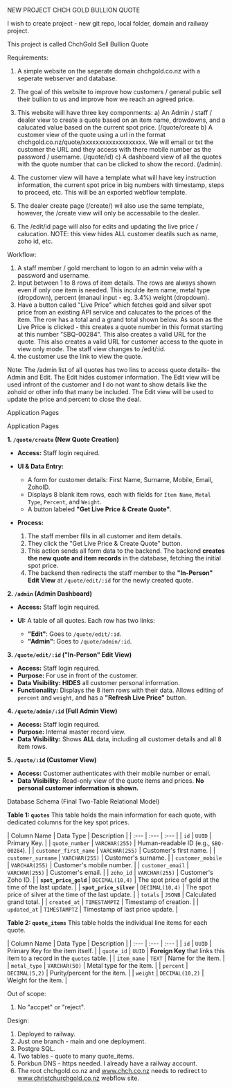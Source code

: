NEW PROJECT CHCH GOLD BULLION QUOTE

I wish to create project - new git repo, local folder, domain and railway project.

This project is called ChchGold Sell Bullion Quote


Requirements:

1) A simple website on the seperate domain chchgold.co.nz with a seperate webserver and database.

2) The goal of this website to improve how customers / general public sell their bullion to us and improve how we reach an agreed price.


3) This website will have three key componments:
a) An Admin / staff / dealer view to create a quote based on an item name, drowdowns, and a calucated value based on the current spot price. (/quote/create
b) A customer view of the quote using a url in the format chchgold.co.nz/quote/xxxxxxxxxxxxxxxxxxx. We will email or txt the customer the URL and they access with there mobile number as the password / username. (/quote/id)
c) A dashboard view of all the quotes with the quote number that can be clicked to show the record. (/admin).


4) The customer view will have a template what will have key instruction information, the current spot price in big numbers with timestamp, steps to proceed, etc. This will be an exported webflow template.

5) The dealer create page (/create/) wil also use the same template, however, the /create view will only be accessabile to the dealer.

6) The /edit/id page will also for edits and updating the live price / calucation. NOTE: this view hides ALL customer deatils such as name, zoho id, etc.




Workflow:

1) A staff member / gold merchant to logon to an admin veiw with a password and username.
2) Input between 1 to 8 rows of item details. The rows are always shown even if only one item is needed. This inculde item name, metal type (dropdown), percent (manaul input - eg. 3.4%) weight (dropdown). 
3) Have a button called "Live Price" which fetches gold and silver spot price from an existing API service and calucates to the prices of the item. The row has a total and a grand total shown below. As soon as the Live Price is clicked - this creates a quote number in this format starting at this number "SBQ-00284". This also creates a valid URL for the quote. This also creates a valid URL for customer access to the quote in view only mode. The staff view changes to /edit/:id.
5) the customer use the link to view the quote.

Note: The /admin list of all quotes has two lins to access quote details- the Admin and Edit. The Edit hides customer information. The Edit view will be used infront of the customer and I do not want to show details like the zohoid or other info that many be included. The Edit view will be used to update the price and percent to close the deal.



Application Pages

Application Pages

__1. `/quote/create` (New Quote Creation)__

- __Access:__ Staff login required.

- __UI & Data Entry:__

  - A form for customer details: First Name, Surname, Mobile, Email, ZohoID.
  - Displays 8 blank item rows, each with fields for `Item Name`, `Metal Type`, `Percent`, and `Weight`.
  - A button labeled __"Get Live Price & Create Quote"__.

- __Process:__

  1. The staff member fills in all customer and item details.
  2. They click the "Get Live Price & Create Quote" button.
  3. This action sends all form data to the backend. The backend __creates the new quote and item records__ in the database, fetching the initial spot price.
  4. The backend then redirects the staff member to the __"In-Person" Edit View__ at `/quote/edit/:id` for the newly created quote.


__2. `/admin` (Admin Dashboard)__

- __Access:__ Staff login required.

- __UI:__ A table of all quotes. Each row has two links:

  - __"Edit"__: Goes to `/quote/edit/:id`.
  - __"Admin"__: Goes to `/quote/admin/:id`.

__3. `/quote/edit/:id` ("In-Person" Edit View)__

- __Access:__ Staff login required.
- __Purpose:__ For use in front of the customer.
- __Data Visibility:__ __HIDES__ all customer personal information.
- __Functionality:__ Displays the 8 item rows with their data. Allows editing of `percent` and `weight`, and has a __"Refresh Live Price"__ button.

__4. `/quote/admin/:id` (Full Admin View)__

- __Access:__ Staff login required.
- __Purpose:__ Internal master record view.
- __Data Visibility:__ Shows __ALL__ data, including all customer details and all 8 item rows.

__5. `/quote/:id` (Customer View)__

- __Access:__ Customer authenticates with their mobile number or email.
- __Data Visibility:__ Read-only view of the quote items and prices. __No personal customer information is shown.__




Database Schema (Final Two-Table Relational Model)

__Table 1: `quotes`__ This table holds the main information for each quote, with dedicated columns for the key spot prices.

| Column Name | Data Type | Description | | :--- | :--- | :--- | | `id` | `UUID` | Primary Key. | | `quote_number` | `VARCHAR(255)` | Human-readable ID (e.g., `SBQ-00284`). | | `customer_first_name` | `VARCHAR(255)` | Customer's first name. | | `customer_surname` | `VARCHAR(255)` | Customer's surname. | | `customer_mobile` | `VARCHAR(255)` | Customer's mobile number. | | `customer_email` | `VARCHAR(255)` | Customer's email. | | `zoho_id` | `VARCHAR(255)` | Customer's Zoho ID. | | __`spot_price_gold`__ | `DECIMAL(10,4)` | The spot price of gold at the time of the last update. | | __`spot_price_silver`__ | `DECIMAL(10,4)` | The spot price of silver at the time of the last update. | | `totals` | `JSONB` | Calculated grand total. | | `created_at` | `TIMESTAMPTZ` | Timestamp of creation. | | `updated_at` | `TIMESTAMPTZ` | Timestamp of last price update. |

__Table 2: `quote_items`__ This table holds the individual line items for each quote.

| Column Name | Data Type | Description | | :--- | :--- | :--- | | `id` | `UUID` | Primary Key for the item itself. | | `quote_id` | `UUID` | __Foreign Key__ that links this item to a record in the `quotes` table. | | `item_name` | `TEXT` | Name for the item. | | `metal_type` | `VARCHAR(50)` | Metal type for the item. | | `percent` | `DECIMAL(5,2)` | Purity/percent for the item. | | `weight` | `DECIMAL(10,2)` | Weight for the item. |









Out of scope:


1) No "accpet" or "reject".




Design:

1) Deployed to railway.
2) Just one branch - main and one deployment.
3) Postgre SQL.
4) Two tables - quote to many quote_items.
5) Porkbun DNS - https needed. I already have a railway account.
6) The root chchgold.co.nz and www.chch.co.nz needs to redirect to www.christchurchgold.co.nz webflow site.

